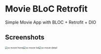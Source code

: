 # Movie BLoC Retrofit

Simple Movie App with BLOC + Retrofit + DIO

## Screenshots


<img src="https://github.com/fionicholas/Movie-BLOC-Retrofit/blob/master/screenshot/movie.png" alt="ss-movie-home" style="zoom:50%;" /><img src="https://github.com/fionicholas/Movie-BLOC-Retrofit/blob/master/screenshot/popular_pages.png" alt="ss-movie-list" style="zoom:50%;" /><img src="https://github.com/fionicholas/Movie-BLOC-Retrofit/blob/master/screenshot/detail_movie.png" alt="ss-movie-detail" style="zoom:50%;" />


